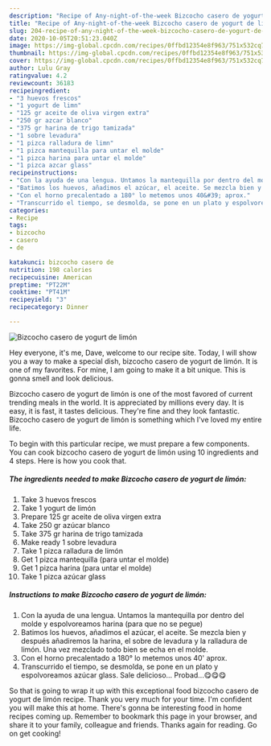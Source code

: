 ```yaml
---
description: "Recipe of Any-night-of-the-week Bizcocho casero de yogurt de limón"
title: "Recipe of Any-night-of-the-week Bizcocho casero de yogurt de limón"
slug: 204-recipe-of-any-night-of-the-week-bizcocho-casero-de-yogurt-de-limon
date: 2020-10-05T20:51:23.040Z
image: https://img-global.cpcdn.com/recipes/0ffbd12354e8f963/751x532cq70/bizcocho-casero-de-yogurt-de-limon-foto-principal.jpg
thumbnail: https://img-global.cpcdn.com/recipes/0ffbd12354e8f963/751x532cq70/bizcocho-casero-de-yogurt-de-limon-foto-principal.jpg
cover: https://img-global.cpcdn.com/recipes/0ffbd12354e8f963/751x532cq70/bizcocho-casero-de-yogurt-de-limon-foto-principal.jpg
author: Lulu Gray
ratingvalue: 4.2
reviewcount: 36183
recipeingredient:
- "3 huevos frescos"
- "1 yogurt de limn"
- "125 gr aceite de oliva virgen extra"
- "250 gr azcar blanco"
- "375 gr harina de trigo tamizada"
- "1 sobre levadura"
- "1 pizca ralladura de limn"
- "1 pizca mantequilla para untar el molde"
- "1 pizca harina para untar el molde"
- "1 pizca azcar glass"
recipeinstructions:
- "Con la ayuda de una lengua. Untamos la mantequilla por dentro del molde y espolvoreamos harina (para que no se pegue)"
- "Batimos los huevos, añadimos el azúcar, el aceite. Se mezcla bien y después añadiremos la harina, el sobre de levadura y la ralladura de limón. Una vez mezclado todo bien se echa en el molde."
- "Con el horno precalentado a 180° lo metemos unos 40&#39; aprox."
- "Transcurrido el tiempo, se desmolda, se pone en un plato y espolvoreamos azúcar glass. Sale delicioso... Probad...😋😋😋"
categories:
- Recipe
tags:
- bizcocho
- casero
- de

katakunci: bizcocho casero de 
nutrition: 198 calories
recipecuisine: American
preptime: "PT22M"
cooktime: "PT41M"
recipeyield: "3"
recipecategory: Dinner

---
```



![Bizcocho casero de yogurt de limón](https://img-global.cpcdn.com/recipes/0ffbd12354e8f963/751x532cq70/bizcocho-casero-de-yogurt-de-limon-foto-principal.jpg)

Hey everyone, it's me, Dave, welcome to our recipe site. Today, I will show you a way to make a special dish, bizcocho casero de yogurt de limón. It is one of my favorites. For mine, I am going to make it a bit unique. This is gonna smell and look delicious.



Bizcocho casero de yogurt de limón is one of the most favored of current trending meals in the world. It is appreciated by millions every day. It is easy, it is fast, it tastes delicious. They're fine and they look fantastic. Bizcocho casero de yogurt de limón is something which I've loved my entire life.


To begin with this particular recipe, we must prepare a few components. You can cook bizcocho casero de yogurt de limón using 10 ingredients and 4 steps. Here is how you cook that.

<!--inarticleads1-->

##### The ingredients needed to make Bizcocho casero de yogurt de limón:

1. Take 3 huevos frescos
1. Take 1 yogurt de limón
1. Prepare 125 gr aceite de oliva virgen extra
1. Take 250 gr azúcar blanco
1. Take 375 gr harina de trigo tamizada
1. Make ready 1 sobre levadura
1. Take 1 pizca ralladura de limón
1. Get 1 pizca mantequilla (para untar el molde)
1. Get 1 pizca harina (para untar el molde)
1. Take 1 pizca azúcar glass




<!--inarticleads2-->

##### Instructions to make Bizcocho casero de yogurt de limón:

1. Con la ayuda de una lengua. Untamos la mantequilla por dentro del molde y espolvoreamos harina (para que no se pegue)
1. Batimos los huevos, añadimos el azúcar, el aceite. Se mezcla bien y después añadiremos la harina, el sobre de levadura y la ralladura de limón. Una vez mezclado todo bien se echa en el molde.
1. Con el horno precalentado a 180° lo metemos unos 40&#39; aprox.
1. Transcurrido el tiempo, se desmolda, se pone en un plato y espolvoreamos azúcar glass. Sale delicioso... Probad...😋😋😋




So that is going to wrap it up with this exceptional food bizcocho casero de yogurt de limón recipe. Thank you very much for your time. I'm confident you will make this at home. There's gonna be interesting food in home recipes coming up. Remember to bookmark this page in your browser, and share it to your family, colleague and friends. Thanks again for reading. Go on get cooking!
